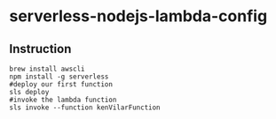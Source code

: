 # serverless-nodejs-lambda-config

## Instruction    
```
brew install awscli   
npm install -g serverless
#deploy our first function
sls deploy
#invoke the lambda function
sls invoke --function kenVilarFunction
```
